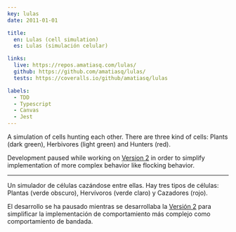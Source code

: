 ```yaml
---
key: lulas
date: 2011-01-01

title:
  en: Lulas (cell simulation)
  es: Lulas (simulación celular)

links:
  live: https://repos.amatiasq.com/lulas/
  github: https://github.com/amatiasq/lulas/
  tests: https://coveralls.io/github/amatiasq/lulas

labels:
  - TDD
  - Typescript
  - Canvas
  - Jest
---
```


A simulation of cells hunting each other. There are three kind of cells: Plants (dark green), Herbivores (light green) and Hunters (red).

Development paused while working on [Version 2](https://amatiasq.github.io/lulas) in order to simplify implementation of more complex
behavior like flocking behavior.

---

Un simulador de células cazándose entre ellas. Hay tres tipos de células: Plantas (verde obscuro), Hervívoros (verde claro) y Cazadores (rojo).

El desarrollo se ha pausado mientras se desarrollaba la [Versión 2](https://amatiasq.github.io/lulas) para simplificar la implementación de comportamiento más complejo como comportamiento de bandada.
